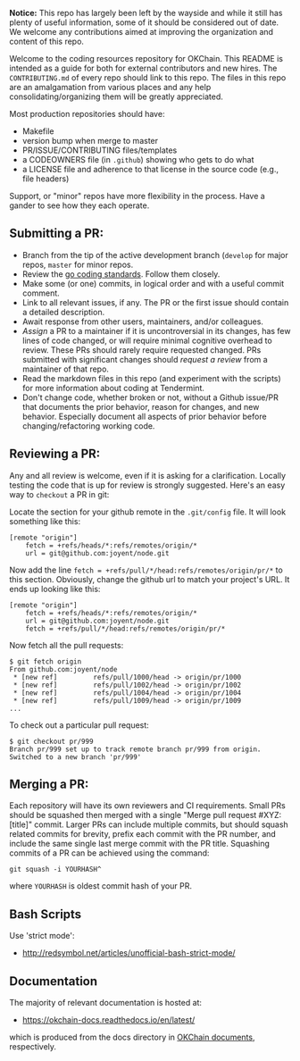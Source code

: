**Notice:** This repo has largely been left by the wayside and while it still has plenty of useful information, some of it should be considered out of date. We welcome any contributions aimed at improving the organization and content of this repo.

Welcome to the coding resources repository for OKChain. This README is intended as a guide for both for external contributors and new hires. The `CONTRIBUTING.md` of every repo should link to this repo. The files in this repo are an amalgamation from various places and any help consolidating/organizing them will be greatly appreciated.

Most production repositories should have:

- Makefile
- version bump when merge to master
- PR/ISSUE/CONTRIBUTING files/templates
- a CODEOWNERS file (in `.github`) showing who gets to do what
- a LICENSE file and adherence to that license in the source code (e.g., file headers)

Support, or "minor" repos have more flexibility in the process. Have a gander to see how they each operate.

## Submitting a PR:

- Branch from the tip of the active development branch (`develop` for major repos, `master` for minor repos.
- Review the [go coding standards](https://github.com/okex/okchain/coding/blob/master/go/coding_standard.md). Follow them closely.
- Make some (or one) commits, in logical order and with a useful commit comment.
- Link to all relevant issues, if any.  The PR or the first issue should contain a detailed description.
- Await response from other users, maintainers, and/or colleagues.
- _Assign_ a PR to a maintainer if it is uncontroversial in its changes, has few lines of code changed, or will require minimal cognitive overhead to review. These PRs should rarely require requested changed. PRs submitted with significant changes should _request a review_ from a maintainer of that repo.
- Read the markdown files in this repo (and experiment with the scripts) for more information about coding at Tendermint.
- Don't change code, whether broken or not, without a Github issue/PR that documents the prior behavior, reason for changes, and new behavior.  Especially document all aspects of prior behavior before changing/refactoring working code.

## Reviewing a PR:

Any and all review is welcome, even if it is asking for a clarification. Locally testing the code that is up for review is strongly suggested. Here's an easy way to `checkout` a PR in git:

Locate the section for your github remote in the `.git/config` file. It will look something like this:

```
[remote "origin"]
	fetch = +refs/heads/*:refs/remotes/origin/*
	url = git@github.com:joyent/node.git
```

Now add the line `fetch = +refs/pull/*/head:refs/remotes/origin/pr/*` to this section. Obviously, change the github url to match your project's URL. It ends up looking like this:

```
[remote "origin"]
	fetch = +refs/heads/*:refs/remotes/origin/*
	url = git@github.com:joyent/node.git
	fetch = +refs/pull/*/head:refs/remotes/origin/pr/*
```

Now fetch all the pull requests:

```
$ git fetch origin
From github.com:joyent/node
 * [new ref]         refs/pull/1000/head -> origin/pr/1000
 * [new ref]         refs/pull/1002/head -> origin/pr/1002
 * [new ref]         refs/pull/1004/head -> origin/pr/1004
 * [new ref]         refs/pull/1009/head -> origin/pr/1009
...
```

To check out a particular pull request:

```
$ git checkout pr/999
Branch pr/999 set up to track remote branch pr/999 from origin.
Switched to a new branch 'pr/999'
```

## Merging a PR:

Each repository will have its own reviewers and CI requirements. Small PRs should be squashed then merged with a single "Merge pull request #XYZ: [title]" commit. Larger PRs can include multiple commits, but should squash related commits for brevity, prefix each commit with the PR number, and include the same single last merge commit with the PR title. Squashing commits of a PR can be achieved using the command:

```
git squash -i YOURHASH^ 
```

where `YOURHASH` is oldest commit hash of your PR. 

## Bash Scripts

Use 'strict mode':

- http://redsymbol.net/articles/unofficial-bash-strict-mode/

## Documentation

The majority of relevant documentation is hosted at:

- https://okchain-docs.readthedocs.io/en/latest/

which is produced from the docs directory in [OKChain documents](https://github.com/okex/okchain-docs), respectively. 
